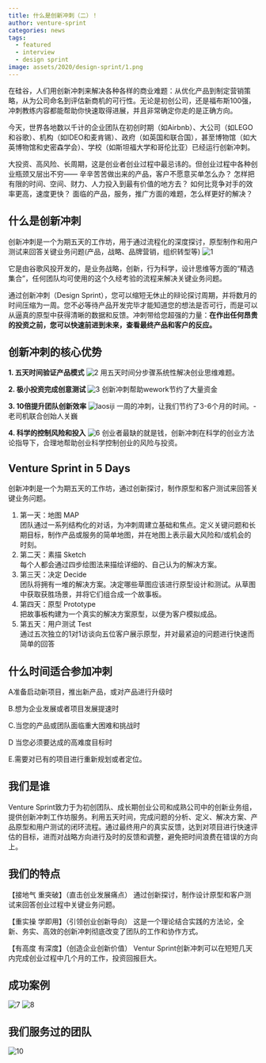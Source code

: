 ```yaml
---
title: 什么是创新冲刺（二）！
author: venture-sprint
categories: news
tags:
  - featured
  - interview
  - design sprint
image: assets/2020/design-sprint/1.png
---
```

在硅谷，人们用创新冲刺来解决各种各样的商业难题：从优化产品到制定营销策略，从为公司命名到评估新商机的可行性。无论是初创公司，还是福布斯100强，冲刺教练内容都能帮助你快速取得进展，并且非常确定你走的是正确方向。

今天，世界各地数以千计的企业团队在初创时期（如Airbnb）、大公司（如LEGO和谷歌）、机构（如IDEO和麦肯锡）、政府（如英国和联合国），甚至博物馆（如大英博物馆和史密森学会）、学校（如斯坦福大学和哥伦比亚）已经运行创新冲刺。

大投资、高风险、长周期，这是创业者创业过程中最忌讳的。但创业过程中各种创业瓶颈又层出不穷——
辛辛苦苦做出来的产品，客户不愿意买单怎么办？
怎样把有限的时间、空间、财力、人力投入到最有价值的地方去？
如何比竞争对手的效率更高，速度更快？
面临的产品，服务，推广方面的难题，怎么样更好的解决？

## 什么是创新冲刺

创新冲刺是一个为期五天的工作坊，用于通过流程化的深度探讨，原型制作和用户测试来回答关键业务问题(产品，战略、品牌营销，组织转型等)
![1](/assets/2020/design-sprint/1.png)

它是由谷歌风投开发的，是业务战略，创新，行为科学，设计思维等方面的“精选集合”，任何团队均可使用的这个久经考验的流程来解决关键业务问题。

通过创新冲刺（Design Sprint），您可以缩短无休止的辩论探讨周期，并将数月的时间压缩为一周。您不必等待产品开发完毕才能知道您的想法是否可行，而是可以从逼真的原型中获得清晰的数据和反馈。冲刺带给您超强的力量：**在作出任何昂贵的投资之前，您可以快速前进到未来，查看最终产品和客户的反应。**

## 创新冲刺的核心优势

**1. 五天时间验证产品模式**
![2](/assets/2020/design-sprint/2.png)
用五天时间分步骤系统性解决创业思维难题。

**2. 极小投资完成创意测试**
![3](/assets/2020/design-sprint/3.jpg)
创新冲刺帮助wework节约了大量资金

**3. 10倍提升团队创新效率**
![laosiji](/assets/2020/design-sprint/laosiji.jpg)
一周的冲刺，让我们节约了3-6个月的时间。-老司机联合创始人关巍

**4. 科学的控制风险和投入**
![6](/assets/2020/design-sprint/6.png)
创业者最缺的就是钱，创新冲刺在科学的创业方法论指导下，合理地帮助创业科学控制创业的风险与投资。

## Venture Sprint in 5 Days

创新冲刺是一个为期五天的工作坊，通过创新探讨，制作原型和客户测试来回答关键业务问题。

1. 第一天：地图 MAP  
    团队通过一系列结构化的对话，为冲刺周建立基础和焦点。定义关键问题和长期目标，制作产品或服务的简单地图，并在地图上表示最大风险和/或机会的时刻。
1. 第二天：素描 Sketch  
    每个人都会通过四步绘图法来描绘详细的、自己认为的解决方案。
1. 第三天：决定  Decide  
    团队将拥有一堆的解决方案。决定哪些草图应该进行原型设计和测试。从草图中获取获胜场景，并将它们组合成一个故事板。
1. 第四天：原型 Prototype  
    把故事板构建为一个真实的解决方案原型，以便为客户模拟成品。
1. 第五天：用户测试 Test  
    通过五次独立的1对1访谈向五位客户展示原型，并对最紧迫的问题进行快速而简单的回答

## 什么时间适合参加冲刺

A准备启动新项目，推出新产品，或对产品进行升级时

B.想为企业发展或者项目发展提速时

C.当您的产品或团队面临重大困难和挑战时

D 当您必须要达成的高难度目标时

E.需要对已有的项目进行重新规划或者定位。

## 我们是谁

Venture Sprint致力于为初创团队、成长期创业公司和成熟公司中的创新业务组，提供创新冲刺工作坊服务。利用五天时间，完成问题的分析、定义、解决方案、产品原型和用户测试的闭环流程。通过最终用户的真实反馈，达到对项目进行快速评估的目标，进而对战略方向进行及时的反馈和调整，避免把时间浪费在错误的方向上。

## 我们的特点

【接地气  重突破】（直击创业发展痛点）
通过创新探讨，制作设计原型和客户测试来回答创业过程中关键业务问题。

【重实操 学即用】（引领创业创新导向）
这是一个理论结合实践的方法论，全新、务实、高效的创新冲刺彻底改变了团队的工作和协作方式。

【有高度  有深度】（创造企业创新价值）
Ventur Sprint创新冲刺可以在短短几天内完成创业过程中几个月的工作，投资回报巨大。

## 成功案例

![7](/assets/2020/design-sprint/7.png)
![8](/assets/2020/design-sprint/8.png)

## 我们服务过的团队

![10](/assets/2020/design-sprint/10.png)
